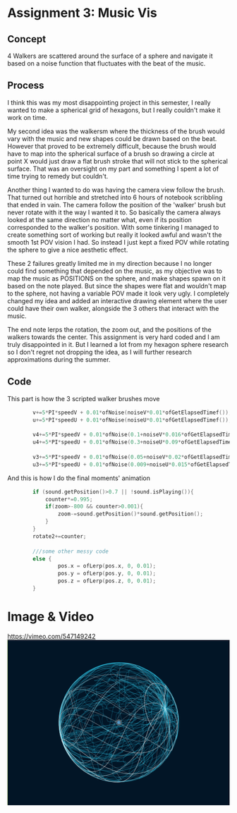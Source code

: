 # Assignment 3: Music Vis

## Concept
4 Walkers are scattered around the surface of a sphere and navigate it based on a noise function that fluctuates with the beat of the music.

## Process
I think this was my most disappointing project in this semester, I really wanted to make a spherical grid of hexagons, but I really couldn't make it work on time. 

My second idea was the walkersm where the thickness of the brush would vary with the music and new shapes could be drawn based on the beat. However that proved to be extremely difficult, because the brush would have to map into the spherical surface of a brush so drawing a circle at point X would just draw a flat brush stroke that will not stick to the spherical surface. That was an oversight on my part and something I spent a lot of time trying to remedy but couldn't. 

Another thing I wanted to do was having the camera view follow the brush. That turned out horrible and stretched into 6 hours of notebook scribbling that ended in vain. The camera follow the position of the 'walker' brush but never rotate with it the way I wanted it to. So basically the camera always looked at the same direction no matter what, even if its position corresponded to the walker's position. With some tinkering I managed to create something sort of working but really it looked awful and wasn't the smooth 1st POV vision I had. So instead I just kept a fixed POV while rotating the sphere to give a nice aesthetic effect.

These 2 failures greatly limited me in my direction because I no longer could find something that depended on the music, as my objective was to map the music as POSITIONS on the sphere, and make shapes spawn on it based on the note played. But since the shapes were flat and wouldn't map to the sphere, not having a variable POV made it look very ugly. I completely changed my idea and added an interactive drawing element where the user could have their own walker, alongside the 3 others that interact with the music.

The end note lerps the rotation, the zoom out, and the positions of the walkers towards the center. This assignment is very hard coded and I am truly disappointed in it. But I learned a lot from my hexagon sphere research so I don't regret not dropping the idea, as I will further research approximations during the summer.

## Code
This part is how the 3 scripted walker brushes move
```C++
        v+=5*PI*speedV + 0.01*ofNoise(noiseV*0.01*ofGetElapsedTimef());
        u+=5*PI*speedU + 0.01*ofNoise(noiseU*0.01*ofGetElapsedTimef());
        
        v4+=5*PI*speedV + 0.01*ofNoise(0.1+noiseV*0.016*ofGetElapsedTimef());
        u4+=5*PI*speedU + 0.01*ofNoise(0.3+noiseU*0.09*ofGetElapsedTimef());
        
        v3+=5*PI*speedV + 0.01*ofNoise(0.05+noiseV*0.02*ofGetElapsedTimef());
        u3+=5*PI*speedU + 0.01*ofNoise(0.009+noiseU*0.015*ofGetElapsedTimef());
```
And this is how I do the final moments' animation
```C++
        if (sound.getPosition()>0.7 || !sound.isPlaying()){
            counter*=0.995;
            if(zoom>-800 && counter>0.001){
                zoom-=sound.getPosition()*sound.getPosition();
            }
        }
        rotate2+=counter;
        
        ///some other messy code
        else {
                pos.x = ofLerp(pos.x, 0, 0.01);
                pos.y = ofLerp(pos.y, 0, 0.01);
                pos.z = ofLerp(pos.z, 0, 0.01);
        }
```


# Image & Video
https://vimeo.com/547149242
![img1](https://github.com/soablackwhite/SoftwareArt/blob/main/Assignment%203/mysphere.png)
